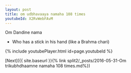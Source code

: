 ```yaml
---
layout: post
title: om udbhavaaya namaha 108 times
youtubeId: X2RvWebFAvM
---
```

 
 
Om Dandine nama 
 
 -  Who has a stick in his hand (like a Brahma chari) 
 
  
 
  
 
 
 
 
 
 


{% include youtubePlayer.html id=page.youtubeId %}
 
[Next]({{ site.baseurl }}{% link  split2/_posts/2016-05-31-Om trikubhdhaamne namaha 108 times.md%})
 
